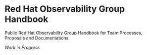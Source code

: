# Red Hat Observability Group Handbook

Public Red Hat Observability Group Handbook for Team Processes, Proposals and Documentations

_Work in Progress_
